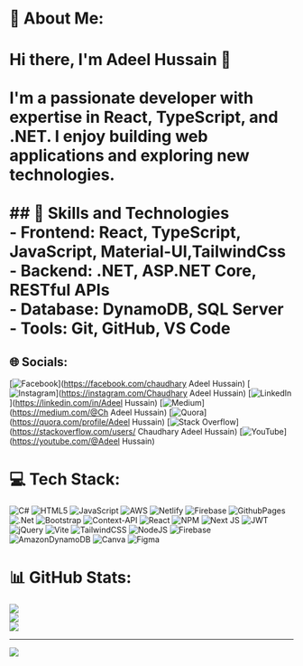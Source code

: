 # 💫 About Me:
# Hi there, I'm Adeel Hussain 👋<br><br>I'm a passionate developer with expertise in React, TypeScript, and .NET. I enjoy building web applications and exploring new technologies. <br><br>## 🔧 Skills and Technologies<br>- Frontend: React, TypeScript, JavaScript, Material-UI,TailwindCss <br>- Backend: .NET, ASP.NET Core, RESTful APIs<br>- Database: DynamoDB, SQL Server<br>- Tools: Git, GitHub, VS Code


## 🌐 Socials:
[![Facebook](https://img.shields.io/badge/Facebook-%231877F2.svg?logo=Facebook&logoColor=white)](https://facebook.com/chaudhary Adeel Hussain) [![Instagram](https://img.shields.io/badge/Instagram-%23E4405F.svg?logo=Instagram&logoColor=white)](https://instagram.com/Chaudhary Adeel Hussain) [![LinkedIn](https://img.shields.io/badge/LinkedIn-%230077B5.svg?logo=linkedin&logoColor=white)](https://linkedin.com/in/Adeel Hussain) [![Medium](https://img.shields.io/badge/Medium-12100E?logo=medium&logoColor=white)](https://medium.com/@Ch Adeel Hussain) [![Quora](https://img.shields.io/badge/Quora-%23B92B27.svg?logo=Quora&logoColor=white)](https://quora.com/profile/Adeel Hussain) [![Stack Overflow](https://img.shields.io/badge/-Stackoverflow-FE7A16?logo=stack-overflow&logoColor=white)](https://stackoverflow.com/users/ Chaudhary Adeel Hussain) [![YouTube](https://img.shields.io/badge/YouTube-%23FF0000.svg?logo=YouTube&logoColor=white)](https://youtube.com/@Adeel Hussain) 

# 💻 Tech Stack:
![C#](https://img.shields.io/badge/c%23-%23239120.svg?style=for-the-badge&logo=csharp&logoColor=white) ![HTML5](https://img.shields.io/badge/html5-%23E34F26.svg?style=for-the-badge&logo=html5&logoColor=white) ![JavaScript](https://img.shields.io/badge/javascript-%23323330.svg?style=for-the-badge&logo=javascript&logoColor=%23F7DF1E) ![AWS](https://img.shields.io/badge/AWS-%23FF9900.svg?style=for-the-badge&logo=amazon-aws&logoColor=white) ![Netlify](https://img.shields.io/badge/netlify-%23000000.svg?style=for-the-badge&logo=netlify&logoColor=#00C7B7) ![Firebase](https://img.shields.io/badge/firebase-%23039BE5.svg?style=for-the-badge&logo=firebase) ![GithubPages](https://img.shields.io/badge/github%20pages-121013?style=for-the-badge&logo=github&logoColor=white) ![.Net](https://img.shields.io/badge/.NET-5C2D91?style=for-the-badge&logo=.net&logoColor=white) ![Bootstrap](https://img.shields.io/badge/bootstrap-%238511FA.svg?style=for-the-badge&logo=bootstrap&logoColor=white) ![Context-API](https://img.shields.io/badge/Context--Api-000000?style=for-the-badge&logo=react) ![React](https://img.shields.io/badge/react-%2320232a.svg?style=for-the-badge&logo=react&logoColor=%2361DAFB) ![NPM](https://img.shields.io/badge/NPM-%23CB3837.svg?style=for-the-badge&logo=npm&logoColor=white) ![Next JS](https://img.shields.io/badge/Next-black?style=for-the-badge&logo=next.js&logoColor=white) ![JWT](https://img.shields.io/badge/JWT-black?style=for-the-badge&logo=JSON%20web%20tokens) ![jQuery](https://img.shields.io/badge/jquery-%230769AD.svg?style=for-the-badge&logo=jquery&logoColor=white) ![Vite](https://img.shields.io/badge/vite-%23646CFF.svg?style=for-the-badge&logo=vite&logoColor=white) ![TailwindCSS](https://img.shields.io/badge/tailwindcss-%2338B2AC.svg?style=for-the-badge&logo=tailwind-css&logoColor=white) ![NodeJS](https://img.shields.io/badge/node.js-6DA55F?style=for-the-badge&logo=node.js&logoColor=white) ![Firebase](https://img.shields.io/badge/firebase-a08021?style=for-the-badge&logo=firebase&logoColor=ffcd34) ![AmazonDynamoDB](https://img.shields.io/badge/Amazon%20DynamoDB-4053D6?style=for-the-badge&logo=Amazon%20DynamoDB&logoColor=white) ![Canva](https://img.shields.io/badge/Canva-%2300C4CC.svg?style=for-the-badge&logo=Canva&logoColor=white) ![Figma](https://img.shields.io/badge/figma-%23F24E1E.svg?style=for-the-badge&logo=figma&logoColor=white)
# 📊 GitHub Stats:
![](https://github-readme-stats.vercel.app/api?username=ch-adeel&theme=dark&hide_border=false&include_all_commits=false&count_private=false)<br/>
![](https://github-readme-streak-stats.herokuapp.com/?user=ch-adeel&theme=dark&hide_border=false)<br/>
![](https://github-readme-stats.vercel.app/api/top-langs/?username=ch-adeel&theme=dark&hide_border=false&include_all_commits=false&count_private=false&layout=compact)

---
[![](https://visitcount.itsvg.in/api?id=ch-adeel&icon=0&color=0)](https://visitcount.itsvg.in)

